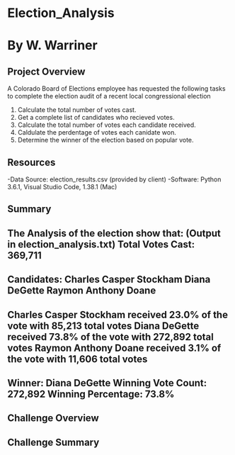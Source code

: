 # Election_Analysis
# By W. Warriner

## Project Overview
A Colorado Board of Elections employee has requested the following tasks to complete the election audit of a recent local congressional election

1. Calculate the total number of votes cast.
2. Get a complete list of candidates who recieved votes.
3. Calculate the total number of votes each candidate received.
4. Caldulate the perdentage of votes each canidate won.
5. Determine the winner of the election based on popular vote.

## Resources

-Data Source: election_results.csv (provided by client)
-Software: Python 3.6.1, Visual Studio Code, 1.38.1 (Mac)

## Summary

The Analysis of the election show that: (Output in election_analysis.txt)
Total Votes Cast: 369,711
-------------------------
Candidates:
Charles Casper Stockham
Diana DeGette
Raymon Anthony Doane
-------------------------
Charles Casper Stockham received 23.0% of the vote with 85,213 total votes
Diana DeGette received 73.8% of the vote with 272,892 total votes
Raymon Anthony Doane received 3.1% of the vote with 11,606 total votes
-------------------------
Winner: Diana DeGette
Winning Vote Count: 272,892
Winning Percentage: 73.8%
-------------------------

## Challenge Overview

## Challenge Summary

